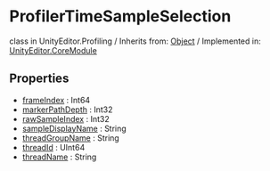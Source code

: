 # ProfilerTimeSampleSelection
class in UnityEditor.Profiling
 / Inherits from: <a href="https://docs.unity3d.com/6000.1/Documentation/ScriptReference/Object.html">Object</a> / Implemented in: <a href="https://docs.unity3d.com/6000.1/Documentation/ScriptReference/UnityEditor.CoreModule.html">UnityEditor.CoreModule</a>

## Properties
- <a href="https://docs.unity3d.com/6000.1/Documentation/ScriptReference/ProfilerTimeSampleSelection-frameIndex.html">frameIndex</a> : Int64
- <a href="https://docs.unity3d.com/6000.1/Documentation/ScriptReference/ProfilerTimeSampleSelection-markerPathDepth.html">markerPathDepth</a> : Int32
- <a href="https://docs.unity3d.com/6000.1/Documentation/ScriptReference/ProfilerTimeSampleSelection-rawSampleIndex.html">rawSampleIndex</a> : Int32
- <a href="https://docs.unity3d.com/6000.1/Documentation/ScriptReference/ProfilerTimeSampleSelection-sampleDisplayName.html">sampleDisplayName</a> : String
- <a href="https://docs.unity3d.com/6000.1/Documentation/ScriptReference/ProfilerTimeSampleSelection-threadGroupName.html">threadGroupName</a> : String
- <a href="https://docs.unity3d.com/6000.1/Documentation/ScriptReference/ProfilerTimeSampleSelection-threadId.html">threadId</a> : UInt64
- <a href="https://docs.unity3d.com/6000.1/Documentation/ScriptReference/ProfilerTimeSampleSelection-threadName.html">threadName</a> : String
